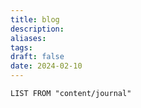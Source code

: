 ```yaml
---
title: blog
description: 
aliases: 
tags: 
draft: false
date: 2024-02-10
---
```

```dataview
LIST FROM "content/journal"
```